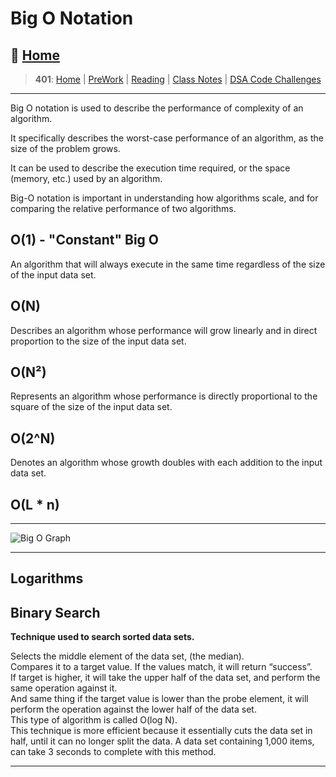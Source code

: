 # Big O Notation

## 🏡 [**Home**](https://mistidinzy.github.io/ReadingNotes/)

> **401**: [Home](401home.md)
|
[PreWork](401/preworkRM.md)
|
[Reading](401/ReadingRM.md)
|
[Class Notes](401/ClassRM.md)
|
[DSA Code Challenges](https://mistidinzy.github.io/data-structures-and-algorithms/)

_____

Big O notation is used to describe the performance of complexity of an algorithm.

It specifically describes the worst-case performance of an algorithm, as the size of the problem grows.

It can be used to describe the execution time required, or the space (memory, etc.) used by an algorithm.

Big-O notation is important in understanding how algorithms scale, and for comparing the relative performance of two algorithms.

## O(1) - "Constant" Big O

An algorithm that will always execute in the same time regardless of the size of the input data set.

## O(N)

Describes an algorithm whose performance will grow linearly and in direct proportion to the size of the input data set.

## O(N²)

Represents an algorithm whose performance is directly proportional to the square of the size of the input data set.

## O(2^N)

Denotes an algorithm whose growth doubles with each addition to the input data set.

## O(L * n)

_____

![Big O Graph](https://i.imgur.com/l93HkjJ.jpg)

_____

## Logarithms

## Binary Search

**Technique used to search sorted data sets.**

Selects the middle element of the data set, (the median).<br>
Compares it to a target value.
If the values match, it will return “success”.<br>
If target is higher, it will take the upper half of the data set, and perform the same operation against it.<br>
And same thing if the target value is lower than the probe element, it will perform the operation against the lower half of the data set.<br>
This type of algorithm is called O(log N).<br>
This technique is more efficient because it essentially cuts the data set in half, until it can no longer split the data. A data set containing 1,000 items, can take 3 seconds to complete with this method.

_____

